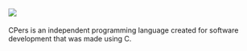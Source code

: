 # <a href="#" alt="DOSVision"><img src="https://media.discordapp.net/attachments/916226674071339010/949979033892950026/CPers.png?width=408&height=408" /></a>
CPers is an independent programming language created for software development that was made using C.
